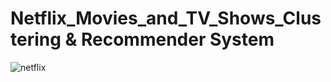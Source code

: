 # Netflix_Movies_and_TV_Shows_Clustering & Recommender System
![netflix](https://github.com/HimanshuRajput013/Netflix_Movies_and_TV_Shows_Clustering/assets/131947510/8c2d7664-4f4a-4821-a8af-77906a824c01)
